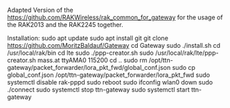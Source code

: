 Adapted Version of the https://github.com/RAKWireless/rak_common_for_gateway for the usage of the RAK2013 and the RAK2245 together. 

Installation: 
sudo apt update
sudo apt install git
git clone https://github.com/MoritzBaldauf/Gateway
cd Gateway
sudo ./install.sh
cd /usr/local/rak/bin
cd lte
sudo ./ppp-creator.sh
sudo /usr/local/rak/lte/ppp-creator.sh mass.at ttyAMA0 115200
cd ..
sudo rm /opt/ttn-gateway/packet_forwarder/lora_pkt_fwd/global_conf.json
sudo cp global_conf.json /opt/ttn-gateway/packet_forwarder/lora_pkt_fwd
sudo systemctl disable rak-pppd
sudo reboot
sudo ifconfig wlan0 down 
sudo ./connect 
sudo systemctl stop ttn-gateway
sudo systemctl start ttn-gateway
